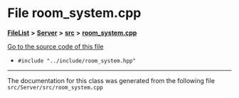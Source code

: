 

# File room\_system.cpp



[**FileList**](files.md) **>** [**Server**](dir_f6675a7e1cd1d6d7f6e5e9669ead62e8.md) **>** [**src**](dir_35da1b20ef5d00fba1377c2ea4ffeb70.md) **>** [**room\_system.cpp**](room__system_8cpp.md)

[Go to the source code of this file](room__system_8cpp_source.md)



* `#include "../include/room_system.hpp"`


































































------------------------------
The documentation for this class was generated from the following file `src/Server/src/room_system.cpp`

